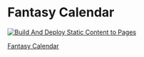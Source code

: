 # Fantasy Calendar

[![Build And Deploy Static Content to Pages](https://github.com/ruslan-sh/fantasy-calendar/actions/workflows/pages.yml/badge.svg)](https://github.com/ruslan-sh/fantasy-calendar/actions/workflows/pages.yml)

[Fantasy Calendar](https://ruslan-sh.github.io/fantasy-calendar)
